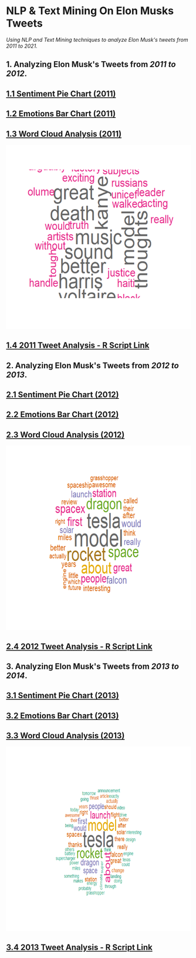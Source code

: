 # NLP & Text Mining On Elon Musks Tweets

*Using NLP and Text Mining techniques to analyze Elon Musk's tweets from 2011 to 2021.*

## 1. Analyzing Elon Musk's Tweets from *2011 to 2012*.

## [1.1 Sentiment Pie Chart (2011)](https://github.com/drdataSpp/Spp-NLP-On-Elon-Musks-Tweets/blob/master/2011_Tweet_Analysis/2011%20-%20SA%20Pie%20Chart.png)

## [1.2 Emotions Bar Chart (2011)](https://github.com/drdataSpp/Spp-NLP-On-Elon-Musks-Tweets/blob/master/2011_Tweet_Analysis/2011%20-%20SA%20Bar%20Chart.png)

## [1.3 Word Cloud Analysis (2011)](https://github.com/drdataSpp/Spp-NLP-On-Elon-Musks-Tweets/blob/master/2011_Tweet_Analysis/2011%20-%20SA%20Word%20Cloud.png)

<img src="https://github.com/drdataSpp/Spp-NLP-On-Elon-Musks-Tweets/blob/master/2011_Tweet_Analysis/2011%20-%20SA%20Word%20Cloud.png" width="600" height="500"/>

## [1.4 2011 Tweet Analysis - R Script Link](https://github.com/drdataSpp/Spp-NLP-On-Elon-Musks-Tweets/blob/master/2011_Tweet_Analysis/2011-Elon%20Musk%20Tweet%20Analysis.R)


## 2. Analyzing Elon Musk's Tweets from *2012 to 2013*.

## [2.1 Sentiment Pie Chart (2012)](https://github.com/drdataSpp/Spp-NLP-On-Elon-Musks-Tweets/blob/master/2012_Tweet_Analysis/2012%20-%20SA%20Pie%20Chart.png)

## [2.2 Emotions Bar Chart (2012)](https://github.com/drdataSpp/Spp-NLP-On-Elon-Musks-Tweets/blob/master/2012_Tweet_Analysis/2012%20-%20SA%20Bar%20Chart.png)

## [2.3 Word Cloud Analysis (2012)](https://github.com/drdataSpp/Spp-NLP-On-Elon-Musks-Tweets/blob/master/2012_Tweet_Analysis/2012%20-%20SA%20Word%20Cloud.png)

<img src="https://github.com/drdataSpp/Spp-NLP-On-Elon-Musks-Tweets/blob/master/2012_Tweet_Analysis/2012%20-%20SA%20Word%20Cloud.png" width="600" height="500"/>

## [2.4 2012 Tweet Analysis - R Script Link](https://github.com/drdataSpp/Spp-NLP-On-Elon-Musks-Tweets/blob/master/2012_Tweet_Analysis/2012-Elon%20Musk%20Tweet%20Analysis.R)


## 3. Analyzing Elon Musk's Tweets from *2013 to 2014*.

## [3.1 Sentiment Pie Chart (2013)](https://github.com/drdataSpp/Spp-NLP-On-Elon-Musks-Tweets/blob/master/2013_Tweet_Analysis/2013%20-%20SA%20Pie%20Chart.png)

## [3.2 Emotions Bar Chart (2013)](https://github.com/drdataSpp/Spp-NLP-On-Elon-Musks-Tweets/blob/master/2013_Tweet_Analysis/2013%20-%20SA%20Bar%20Chart.png)

## [3.3 Word Cloud Analysis (2013)](https://github.com/drdataSpp/Spp-NLP-On-Elon-Musks-Tweets/blob/master/2013_Tweet_Analysis/2013%20-%20SA%20Word%20Cloud.png)

<img src="https://github.com/drdataSpp/Spp-NLP-On-Elon-Musks-Tweets/blob/master/2013_Tweet_Analysis/2013%20-%20SA%20Word%20Cloud.png" width="600" height="500"/>

## [3.4 2013 Tweet Analysis - R Script Link](https://github.com/drdataSpp/Spp-NLP-On-Elon-Musks-Tweets/blob/master/2013_Tweet_Analysis/2013-Elon%20Musk%20Tweet%20Analysis.R)


